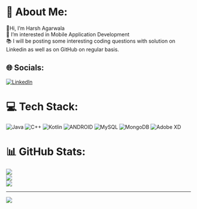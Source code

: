 # 💫 About Me:
👋Hi, I’m Harsh Agarwala<br>👀 I’m interested in Mobile Application Development<br>📚 I will be posting some interesting coding questions with solution on Linkedin as well as on GitHub on regular basis.<br>


## 🌐 Socials:
[![LinkedIn](https://img.shields.io/badge/LinkedIn-%230077B5.svg?logo=linkedin&logoColor=white)](https://www.linkedin.com/in/harshagl/) 

# 💻 Tech Stack:
![Java](https://img.shields.io/badge/java-%23ED8B00.svg?style=for-the-badge&logo=java&logoColor=white) ![C++](https://img.shields.io/badge/c++-%2300599C.svg?style=for-the-badge&logo=c%2B%2B&logoColor=white)  ![Kotlin](https://img.shields.io/badge/kotlin-%230095D5.svg?style=for-the-badge&logo=kotlin&logoColor=white) ![ANDROID](https://img.shields.io/badge/android-%2320232a.svg?style=for-the-badge&logo=android&logoColor=%a4c639) ![MySQL](https://img.shields.io/badge/mysql-%2300f.svg?style=for-the-badge&logo=mysql&logoColor=white) ![MongoDB](https://img.shields.io/badge/MongoDB-%234ea94b.svg?style=for-the-badge&logo=mongodb&logoColor=white) ![Adobe XD](https://img.shields.io/badge/Adobe%20XD-470137?style=for-the-badge&logo=Adobe%20XD&logoColor=#FF61F6)
# 📊 GitHub Stats:
![](https://github-readme-stats.vercel.app/api?username=harsh23-06&theme=dark&hide_border=false&include_all_commits=false&count_private=false)<br/>
![](https://github-readme-streak-stats.herokuapp.com/?user=harsh23-06&theme=dark&hide_border=false)<br/>
![](https://github-readme-stats.vercel.app/api/top-langs/?username=harsh23-06&theme=dark&hide_border=false&include_all_commits=false&count_private=false&layout=compact)

---
[![](https://visitcount.itsvg.in/api?id=harsh23-06&icon=0&color=0)](https://visitcount.itsvg.in)

<!-- Proudly created with GPRM ( https://gprm.itsvg.in ) -->
